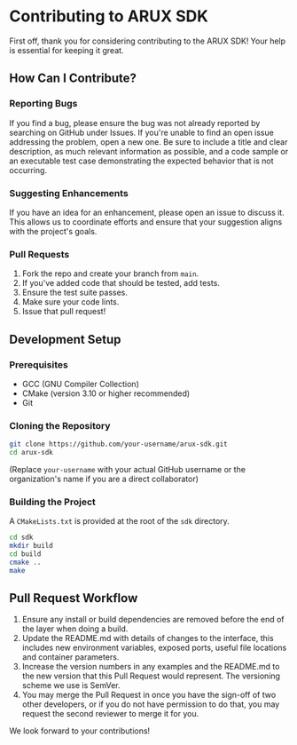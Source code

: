 # Contributing to ARUX SDK

First off, thank you for considering contributing to the ARUX SDK! Your help is essential for keeping it great.

## How Can I Contribute?

### Reporting Bugs
If you find a bug, please ensure the bug was not already reported by searching on GitHub under Issues. If you're unable to find an open issue addressing the problem, open a new one. Be sure to include a title and clear description, as much relevant information as possible, and a code sample or an executable test case demonstrating the expected behavior that is not occurring.

### Suggesting Enhancements
If you have an idea for an enhancement, please open an issue to discuss it. This allows us to coordinate efforts and ensure that your suggestion aligns with the project's goals.

### Pull Requests
1. Fork the repo and create your branch from `main`.
2. If you've added code that should be tested, add tests.
3. Ensure the test suite passes.
4. Make sure your code lints.
5. Issue that pull request!

## Development Setup

### Prerequisites
- GCC (GNU Compiler Collection)
- CMake (version 3.10 or higher recommended)
- Git

### Cloning the Repository
```bash
git clone https://github.com/your-username/arux-sdk.git
cd arux-sdk
```
(Replace `your-username` with your actual GitHub username or the organization's name if you are a direct collaborator)

### Building the Project
A `CMakeLists.txt` is provided at the root of the `sdk` directory.
```bash
cd sdk
mkdir build
cd build
cmake ..
make
```

## Pull Request Workflow
1. Ensure any install or build dependencies are removed before the end of the layer when doing a build.
2. Update the README.md with details of changes to the interface, this includes new environment variables, exposed ports, useful file locations and container parameters.
3. Increase the version numbers in any examples and the README.md to the new version that this Pull Request would represent. The versioning scheme we use is SemVer.
4. You may merge the Pull Request in once you have the sign-off of two other developers, or if you do not have permission to do that, you may request the second reviewer to merge it for you.

We look forward to your contributions!
